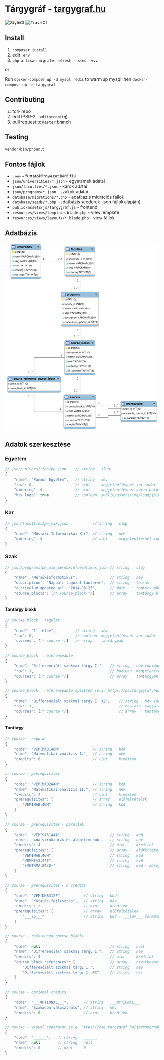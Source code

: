# Tárgygráf - [targygraf.hu](https://targygraf.hu)

![StyleCI](https://styleci.io/repos/99475496/shield?branch=master)
![TravisCI](https://travis-ci.com/0xB4LINT/targygraf.svg?branch=master)

## Install
1. `composer install`
2. edit `.env`
3. `php artisan migrate:refresh --seed -vvv`

or

Run `docker-compose up -d mysql redis` to warm up mysql
then `docker-compose up -d targygraf`

## Contributing
1. fork repo
2. edit (PSR-2, `.editorconfig`)
3. pull request to `master` branch

## Testing
`vendor/bin/phpunit`

## Fontos fájlok
- `.env` - futtatókörnyezet leíró fájl
- `json/universities/*.json` - egyetemek adatai
- `json/faculties/*.json` - karok adatai
- `json/programs/*.json` - szakok adatai
- `database/migrations/*.php` - adatbázis migrációs fájlok
- `database/seeds/*.php` - adatbázis seederek (json fájlok alapján)
- `public/assets/js/targygraf.js` - frontend
- `resources/views/template.blade.php` - view template
- `resources/views/layouts/*.blade.php` - view fájlok

## Adatbázis
![database](database.png)

## Adatok szerkesztése
### Egyetem
```javascript
// json/universities/pe.json    // string   slug
{
    "name": "Pannon Egyetem",   // string   név
    "row": 0,                   // uint     megjelenítésnél sor index
    "ordering": 0,              // uint     megjelenítésnél soron belüli index
    "has_logo": true            // boolean  public/assets/img/logo/{slug}.svg
}
```

### Kar
```javascript
// json/faculties/pe_mik.json           // string   slug
{
    "name": "Műszaki Informatikai Kar", // string   név
    "ordering": 0                       // uint     megjelenítésnél index
}
```

### Szak
```javascript
// json/programs/pe_mik_mernokinformatikus.json // string   slug
{
    "name": "Mérnökinformatikus",               // string   név
    "description": "Nappali tagozat tanterve",  // string   leírás
    "curriculum_updated_at": "2014-03-25",      // date     tanterv módosítási dátuma
    "course_blocks": [/* course_block */]       // array    tantárgy blokkok - félévek
}
```

#### Tantárgy blokk
```javascript
// course_block - regular
{
    "name": "1. félév",         // string   név
    "row": 0,                   // boolean  megjelenítésnél sor index
    "courses": [/* course */]   // array    tantárgyak
}
```

```javascript
// course_block - referenceable
{
    "name": "Differenciált szakmai tárgy I.",   // string   név (unique)
    "row": 1,                                   // boolean  megjelenítésnél sor index
    "courses": [/* course */]                   // array    tantárgyak
}
```

```javascript
// course_block - referenceable splitted (e.g. https://pe.targygraf.hu/mernokinformatikus)
{
    "name": "Differenciált szakmai tárgy I. #2",    // string   név (unique) - #\d+ rész rejtve
    "row": 1,                                       // boolean  megjelenítésnél sor index
    "courses": [/* course */]                       // array    tantárgyak
}
```

#### Tantárgy
```javascript
// course - regular
{
    "code": "VEMIMAB146M",              // string   kód
    "name": "Matematikai analízis I.",  // string   név
    "credits": 6                        // uint     kreditek
}
```

```javascript
// course - prerequisites
{
    "code": "VEMIMAB244M",              // string   kód
    "name": "Matematikai analízis II.", // string   név
    "credits": 4,                       // uint     kreditek
    "prerequisites": [                  // array    előfeltételek
        "VEMIMAB146M"                   // string   kód
    ]
}
```

```javascript
// course - prerequisites - parallel
{
    "code": "VEMISA3144A",                      // string   kód
    "name": "Adatstruktúrák és algoritmusok",   // string   név
    "credits": 4,                               // uint     kreditek
    "prerequisites": [                          // array    előfeltételek
        "VEMIMAB146M",                          // string   kód
        "VEMKSA2144B",                          // string   kód
        "(VETKMA1243D)"                         // string   kód - zárójelek miatt párhuzamos felvehető előfeltétel
    ]
}
```

```javascript
// course - prerequisites - n credits
{
    "code": "VEMIKNB312F",          // string   kód
    "name": "Kutatás-fejlesztés",   // string   név
    "credits": 2,                   // uint     kreditek
    "prerequisites": [              // array    előfeltételek
        "___75___"                  // string   kód - ___\d+___ formátum - database/seeds/HelperCourseSeeder.php
    ]
}
```

```javascript
// course - referenced course blocks
{
    "code": null,                               // string   null
    "name": "Differenciált szakmai tárgy I.",   // string   név
    "credits": 4,                               // uint     kreditek - melyeket a hivatkozott tantárgy blokkokban kell teljesíteni
    "course_block_references": [                // array    hivatkozott tantárgy blokkok
        "Differenciált szakmai tárgy I.",       // string   név
        "Differenciált szakmai tárgy I. #2"     // string   név
    ]
}
```

```javascript
// course - optional credits
{
    "code": "___OPTIONAL___",       // string   ___OPTIONAL___
    "name": "Szabadon választható", // string   név
    "credits": 6                    // uint     kreditek
}
```

```javascript
// course - visual separator (e.g. https://bme.targygraf.hu/jarmumernok)
{
    "code": "______",   // string   ______
    "name": null,       // string   null
    "credits": 0        // uint     0
}
```
